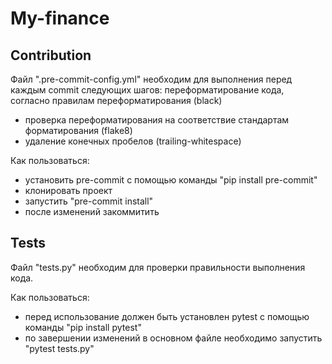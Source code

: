 # My-finance
## Contribution
Файл ".pre-commit-config.yml" необходим для выполнения перед каждым commit следующих шагов:
переформатирование кода, согласно правилам переформатирования (black)
- проверка переформатирования на соответствие стандартам форматирования (flake8)
- удаление конечных пробелов (trailing-whitespace)

Как пользоваться:
- установить pre-commit с помощью команды "pip install pre-commit"
- клонировать проект
- запустить "pre-commit install"
- после изменений закоммитить

## Tests
Файл "tests.py" необходим для проверки правильности выполнения кода.

Как пользоваться:
- перед использование должен быть установлен pytest с помощью команды "pip install pytest"
- по завершении изменений в основном файле необходимо запустить "pytest tests.py"